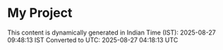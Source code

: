 # My Project

This content is dynamically generated in Indian Time (IST): 2025-08-27 09:48:13 IST
Converted to UTC: 2025-08-27 04:18:13 UTC

